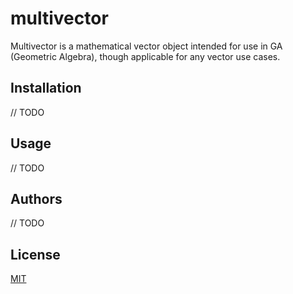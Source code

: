 # multivector

Multivector is a mathematical vector object intended for use in GA (Geometric Algebra), though applicable for any vector use cases.

## Installation

// TODO

## Usage

// TODO

## Authors

// TODO

## License
[MIT](https://choosealicense.com/licenses/mit/)
